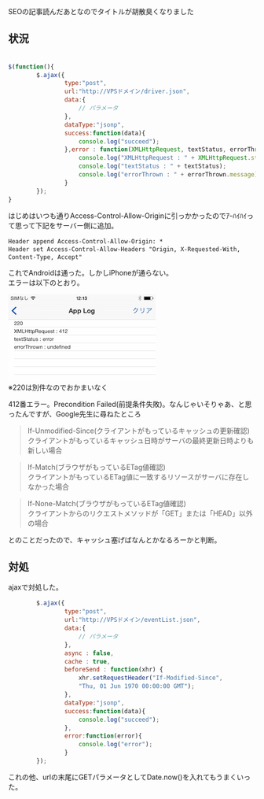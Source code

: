   
SEOの記事読んだあとなのでタイトルが胡散臭くなりました  
  
## 状況  
  
```script.js

$(function(){
		$.ajax({
				type:"post",
				url:"http://VPSドメイン/driver.json",
				data:{
					// パラメータ
				},
				dataType:"jsonp",
				success:function(data){
					console.log("succeed");
				},error : function(XMLHttpRequest, textStatus, errorThrown) {
					console.log("XMLHttpRequest : " + XMLHttpRequest.status);
					console.log("textStatus : " + textStatus);
					console.log("errorThrown : " + errorThrown.message);
				}
		});
}

```  
  
はじめはいつも通りAccess-Control-Allow-Originに引っかかったのでｱｰﾊｲﾊｲって思って下記をサーバー側に追加。  
  
```.htaccess
Header append Access-Control-Allow-Origin: *
Header set Access-Control-Allow-Headers "Origin, X-Requested-With, Content-Type, Accept"
```  
  
これでAndroidは通った。しかしiPhoneが通らない。  
エラーは以下のとおり。  
  
![20150531121419.jpg](/../.vuepress/public/assets/img/9264b1c7-6c29-6784-55e0-a7eb7d6cb2b9.jpeg "20150531121419.jpg")  
※220は別件なのでおかまいなく  
  
412番エラー。Precondition Failed(前提条件失敗)。なんじゃいそりゃあ、と思ったんですが、Google先生に尋ねたところ  
  
>If-Unmodified-Since(クライアントがもっているキャッシュの更新確認)  
クライアントがもっているキャッシュ日時がサーバの最終更新日時よりも新しい場合  
  
>If-Match(ブラウザがもっているETag値確認)  
クライアントがもっているETag値に一致するリソースがサーバに存在しなかった場合  
  
>If-None-Match(ブラウザがもっているETag値確認)  
クライアントからのリクエストメソッドが「GET」または「HEAD」以外の場合  
  
とのことだったので、キャッシュ塞げばなんとかなるろーかと判断。  
  
## 対処  
  
ajaxで対処した。  
  
```script.js
		$.ajax({
				type:"post",
				url:"http://VPSドメイン/eventList.json",
				data:{
					// パラメータ
				},
				async : false,
				cache : true,
				beforeSend : function(xhr) {
					xhr.setRequestHeader("If-Modified-Since",
					"Thu, 01 Jun 1970 00:00:00 GMT");
				},
				dataType:"jsonp",
				success:function(data){
					console.log("succeed");
				},
				error:function(error){
					console.log("error");
				}
		});
```  
  
これの他、urlの末尾にGETパラメータとしてDate.now()を入れてもうまくいった。  
